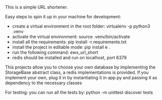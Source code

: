 
This is a simple URL shortener.

Easy steps to spin it up in your machine for development:
- create a virtual environment in the root folder: virtualenv -p python3 .venv
- activate the virtual environment: source .venv/bin/activate 
- install all the requirements: pip install -r requirements.txt
- install the project in editable mode: pip install e .
- run the following command: ewx_url_short
- redis should be installed and run on localhost, port 6379

This projects allow you to choose your own database by implementing the StorageBase 
abstract class, a redis implementations is provided. If you implement your own, 
plug it in by instantiating it in app.py and passing it as dependency to the necessary classes

For testing:
you can run all the tests by: python -m unittest discover tests





